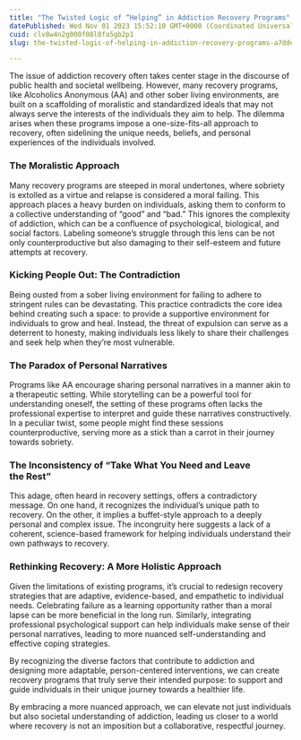 ```yaml
---
title: "The Twisted Logic of “Helping” in Addiction Recovery Programs"
datePublished: Wed Nov 01 2023 15:52:10 GMT+0000 (Coordinated Universal Time)
cuid: clv8w4n2g000f08l0fa5gb2p1
slug: the-twisted-logic-of-helping-in-addiction-recovery-programs-a7dde1dd1bc2

---
```


The issue of addiction recovery often takes center stage in the discourse of public health and societal wellbeing. However, many recovery programs, like Alcoholics Anonymous (AA) and other sober living environments, are built on a scaffolding of moralistic and standardized ideals that may not always serve the interests of the individuals they aim to help. The dilemma arises when these programs impose a one-size-fits-all approach to recovery, often sidelining the unique needs, beliefs, and personal experiences of the individuals involved.

### The Moralistic Approach

Many recovery programs are steeped in moral undertones, where sobriety is extolled as a virtue and relapse is considered a moral failing. This approach places a heavy burden on individuals, asking them to conform to a collective understanding of “good” and “bad.” This ignores the complexity of addiction, which can be a confluence of psychological, biological, and social factors. Labeling someone’s struggle through this lens can be not only counterproductive but also damaging to their self-esteem and future attempts at recovery.

### Kicking People Out: The Contradiction

Being ousted from a sober living environment for failing to adhere to stringent rules can be devastating. This practice contradicts the core idea behind creating such a space: to provide a supportive environment for individuals to grow and heal. Instead, the threat of expulsion can serve as a deterrent to honesty, making individuals less likely to share their challenges and seek help when they’re most vulnerable.

### The Paradox of Personal Narratives

Programs like AA encourage sharing personal narratives in a manner akin to a therapeutic setting. While storytelling can be a powerful tool for understanding oneself, the setting of these programs often lacks the professional expertise to interpret and guide these narratives constructively. In a peculiar twist, some people might find these sessions counterproductive, serving more as a stick than a carrot in their journey towards sobriety.

### The Inconsistency of “Take What You Need and Leave the Rest”

This adage, often heard in recovery settings, offers a contradictory message. On one hand, it recognizes the individual’s unique path to recovery. On the other, it implies a buffet-style approach to a deeply personal and complex issue. The incongruity here suggests a lack of a coherent, science-based framework for helping individuals understand their own pathways to recovery.

### Rethinking Recovery: A More Holistic Approach

Given the limitations of existing programs, it’s crucial to redesign recovery strategies that are adaptive, evidence-based, and empathetic to individual needs. Celebrating failure as a learning opportunity rather than a moral lapse can be more beneficial in the long run. Similarly, integrating professional psychological support can help individuals make sense of their personal narratives, leading to more nuanced self-understanding and effective coping strategies.

By recognizing the diverse factors that contribute to addiction and designing more adaptable, person-centered interventions, we can create recovery programs that truly serve their intended purpose: to support and guide individuals in their unique journey towards a healthier life.

By embracing a more nuanced approach, we can elevate not just individuals but also societal understanding of addiction, leading us closer to a world where recovery is not an imposition but a collaborative, respectful journey.